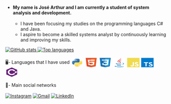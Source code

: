 <div>
  <ul>
    <li>
      <b>My name is José Arthur and I am currently a student of system analysis and development.</b>
      <ul>
        <br>
        <li>I have been focusing my studies on the programming languages C# and Java.</li>
        <li>I aspire to become a skilled systems analyst by continuously learning and improving my skills.</li>
      </ul>
    </li>
  </ul>
</div>

<div>
  <a href="https://beacons.ai/Morkgud">
    <img height="180em" src="https://github-readme-stats.vercel.app/api?username=Morkgud&show_icons=true&theme=synthwave&include_all_commits=true&count_private=true" alt="GitHub stats"/>
    <img height="180em" src="https://github-readme-stats.vercel.app/api/top-langs/?username=Morkgud&layout=compact&langs_count=16&theme=synthwave" alt="Top languages"/>
  </a>
</div>

<div style="display: inline_block"><br>
  🖥- Languages that I have used
  <img align="center" alt="Morkgud-Python" height="30" width="40" src="https://raw.githubusercontent.com/devicons/devicon/master/icons/python/python-original.svg">
  <img align="center" alt="Morkgud-HTML" height="30" width="40" src="https://raw.githubusercontent.com/devicons/devicon/master/icons/html5/html5-original.svg">
  <img align="center" alt="Morkgud-CSS" height="30" width="40" src="https://raw.githubusercontent.com/devicons/devicon/master/icons/css3/css3-original.svg">
  <img align="center" alt="Morkgud-java" height="30" width="40" src="https://raw.githubusercontent.com/devicons/devicon/master/icons/java/java-original.svg">
  <img align="center" alt="Morkgud-Js" height="30" width="40" src="https://raw.githubusercontent.com/devicons/devicon/master/icons/javascript/javascript-plain.svg">
  <img align="center" alt="Morkgud-Ts" height="30" width="40" src="https://raw.githubusercontent.com/devicons/devicon/master/icons/typescript/typescript-plain.svg">
  <img align="center" alt="Morkgud-C#" height="30" width="40" src="https://raw.githubusercontent.com/devicons/devicon/master/icons/csharp/csharp-plain.svg">
</div>

<br>

<div>
  📲- Main social networks
	<br>
	<br>
  <a href="https://www.instagram.com/morkgud_/" target="_blank"><img src="https://img.shields.io/badge/-Instagram-E4405F?style=for-the-badge&logo=instagram&logoColor=white" alt="Instagram"></a>
  <a href="mailto:jarthur2105@gmail.com"><img src="https://img.shields.io/badge/-Gmail-D14836?style=for-the-badge&logo=gmail&logoColor=white" alt="Gmail"></a>
  <a href="https://www.linkedin.com/in/josé-arthur-de-siqueira-vieira/" target="_blank"><img src="https://img.shields.io/badge/LinkedIn-0077B5?style=for-the-badge&logo=linkedin&logoColor=white" alt="LinkedIn"></a>
</div>
